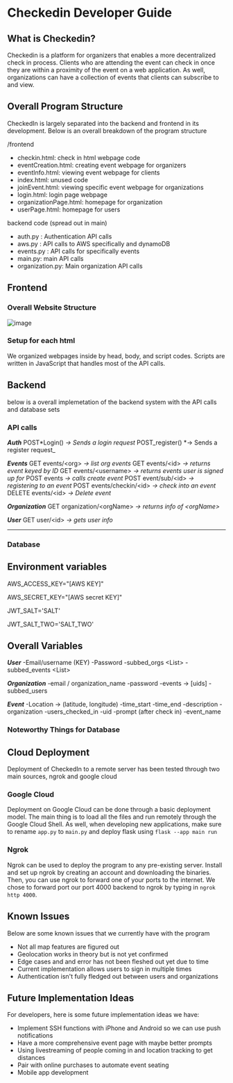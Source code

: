 # Checkedin Developer Guide

## What is Checkedin?

Checkedin is a platform for organizers that enables a more decentralized check in process. Clients who are attending the event can check in once they are within a proximity of the event on a web application. As well, organizations can have a collection of events that clients can subscribe to and view.

## Overall Program Structure

CheckedIn is largely separated into the backend and frontend in its development. Below is an overall breakdown of the program structure

/frontend

- checkin.html: check in html webpage code
- eventCreation.html: creating event webpage for organizers
- eventInfo.html: viewing event webpage for clients
- index.html: unused code
- joinEvent.html: viewing specific event webpage for organizations
- login.html: login page webpage
- organizationPage.html: homepage for organization
- userPage.html: homepage for users

backend code (spread out in main)

- auth.py : Authentication API calls
- aws.py : API calls to AWS specifically and dynamoDB
- events.py : API calls for specifically events
- main.py: main API calls
- organization.py: Main organization API calls

## Frontend

### Overall Website Structure

![image](https://user-images.githubusercontent.com/70402202/196044901-868deed2-d5d9-41e9-ad12-a2e41bc71cec.png)


### Setup for each html

We organized webpages inside by head, body, and script codes. Scripts are written in JavaScript that handles most of the API calls.

## Backend

below is a overall implemetation of the backend system with the API calls and database sets



### API calls

**_Auth_**
POST*Login() *-> Sends a login request*
POST_register() *-> Sends a register request\_

**_Events_**
GET events/\<org> _-> list org events_
GET events/\<id> _-> returns event keyed by ID_
GET events/\<username> _-> returns events user is_ _signed up for_
POST events _-> calls create event_
POST event/sub/\<id> _-> registering to an event_
POST events/checkin/\<id> _-> check into an event_
DELETE events/\<id> _-> Delete event_

**_Organization_**
GET organization/\<orgName> *-> *returns info of* \<orgName>*

**_User_**
GET user/\<id> _-> gets user info_

---

### Database

## Environment variables
AWS_ACCESS_KEY="[AWS KEY]"

AWS_SECRET_KEY="[AWS secret KEY]"

JWT_SALT='SALT'

JWT_SALT_TWO='SALT_TWO'


## Overall Variables

**_User_**
-Email/username (KEY)
-Password
-subbed_orgs \<List>
-subbed_events \<List>

**_Organization_**
-email / organization_name
-password
-events -> [uids]
-subbed_users

**_Event_**
-Location -> (latitude, longitude)
-time_start
-time_end
-description
-organization
-users_checked_in
-uid
-prompt (after check in)
-event_name

### Noteworthy Things for Database

## Cloud Deployment

Deployment of CheckedIn to a remote server has been tested through two main sources, ngrok and google cloud

### Google Cloud

Deployment on Google Cloud can be done through a basic deployment model. The main thing is to load all the files and run remotely through the Google Cloud Shell. As well, when developing new applications, make sure to rename `app.py` to `main.py` and deploy flask using `flask --app main run`

### Ngrok

Ngrok can be used to deploy the program to any pre-existing server. Install and set up ngrok by creating an account and downloading the binaries. Then, you can use ngrok to forward one of your ports to the internet. We chose to forward port our port 4000 backend to ngrok by typing in `ngrok http 4000`.

## Known Issues

Below are some known issues that we currently have with the program

- Not all map features are figured out
- Geolocation works in theory but is not yet confirmed
- Edge cases and and error has not been fleshed out yet due to time
- Current implementation allows users to sign in multiple times
- Authentication isn't fully fledged out between users and organizations

## Future Implementation Ideas

For developers, here is some future implementation ideas we have:

- Implement SSH functions with iPhone and Android so we can use push notifications
- Have a more comprehensive event page with maybe better prompts
- Using livestreaming of people coming in and location tracking to get distances
- Pair with online purchases to automate event seating
- Mobile app development
